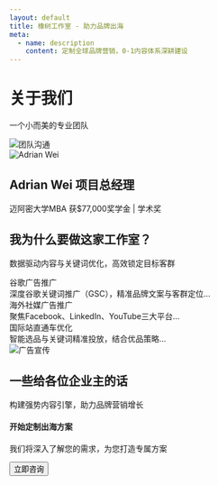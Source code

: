 ```yaml
---
layout: default
title: 橡树工作室 - 助力品牌出海
meta:
  - name: description
    content: 定制全球品牌营销，0-1内容体系深耕建设
---
```


<div class="content-banner">
  <div class="content-banner-text">
    <h1>关于我们</h1>
    <p>一个小而美的专业团队</p>
  </div>
  <img 
    src="{{ '/assets/images/团队沟通.svg' | relative_url }}" 
    alt="团队沟通" 
    class="pc-banner"
    loading="lazy"
  >
</div>

<section class="section">
  <div class="column-layout">
    <div class="image-card">
      <img 
        src="{{ '/assets/images/profiles/adr-img.webp' | relative_url }}" 
        alt="Adrian Wei"
        loading="lazy"
      >
    </div>
    <div class="two-column-content">
      <div class="content-header">
        <h2>Adrian Wei 项目总经理</h2>
        <p class="section-subheader">迈阿密大学MBA 获$77,000奖学金 | 学术奖</p>
      </div>
    </div>
  </div>
</section>

<section class="section-dark">
  <div class="column-layout">
    <div class="two-column-content">
      <h2>我为什么要做这家工作室？</h2>
      <p class="section-subheader">数据驱动内容与关键词优化，高效锁定目标客群</p>
      <div class="toggle-container">
        <div class="toggle-item">
          <div class="toggle-header">谷歌广告推广</div>
          <div class="toggle-content">深度谷歌关键词推广（GSC），精准品牌文案与客群定位...</div>
        </div>
        <div class="toggle-item">
          <div class="toggle-header">海外社媒广告推广</div>
          <div class="toggle-content">聚焦Facebook、LinkedIn、YouTube三大平台...</div>
        </div>
        <div class="toggle-item">
          <div class="toggle-header">国际站直通车优化</div>
          <div class="toggle-content">智能选品与关键词精准投放，结合优品策略...</div>
        </div>
      </div>
    </div>
    <div class="image-card">
      <img 
        src="{{ '/assets/images/广告宣传.svg' | relative_url }}" 
        alt="广告宣传"
        loading="lazy"
      >
    </div>
  </div>
</section>

<section class="section-dark">
  <div class="section-header">
    <h2>一些给各位企业主的话</h2>
    <p class="section-subheader">构建强势内容引擎，助力品牌营销增长</p>
  </div>
</section>

<div class="section-fence">
  <h4>开始定制出海方案</h4>
  <p>我们将深入了解您的需求，为您打造专属方案</p>
  <button class="cta-button">立即咨询</button>
</div>
